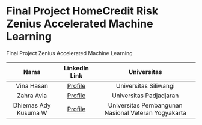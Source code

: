 # Final Project HomeCredit Risk Zenius Accelerated Machine Learning
Final Project Zenius Accelerated Machine Learning

|          Nama         | LinkedIn Link |       Universitas       |
|:---------------------:|:----------:|:----------------:|
|  Vina Hasan |  [Profile](https://www.linkedin.com/in/dhiemasadykw/)  | Universitas Siliwangi |
|  Zahra Avia  |  [Profile](https://www.linkedin.com/in/zahraavia/)  | Universitas Padjadjaran |
|   Dhiemas Ady Kusuma W    |  [Profile](https://www.linkedin.com/in/dhiemasadykw/)  |  Universitas Pembangunan Nasional Veteran Yogyakarta |

